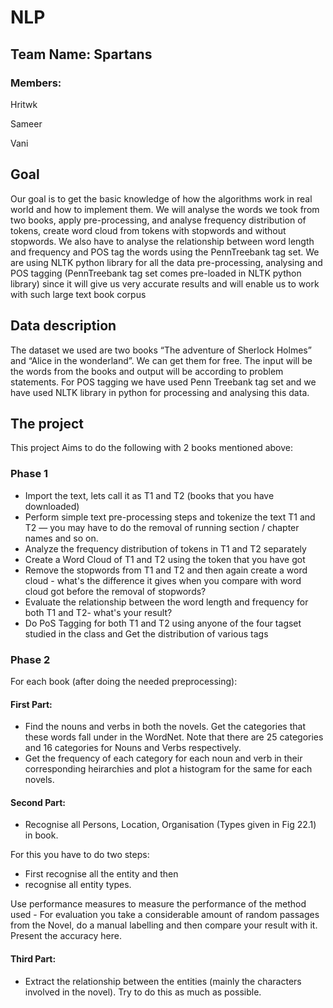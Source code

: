 # NLP

## Team Name: Spartans

### Members:

Hritwk

Sameer

Vani

## Goal

Our goal is to get the basic knowledge of how the algorithms work in real world and how to implement them. We will
analyse the words we took from two books, apply pre-processing, and analyse frequency distribution of tokens, create
word cloud from tokens with stopwords and without stopwords. We also have to analyse the relationship between word
length and frequency and POS tag the words using the PennTreebank tag set. We are using NLTK python library for all the
data pre-processing, analysing and POS tagging (PennTreebank tag set comes pre-loaded in NLTK python library) since it
will give us very accurate results and will enable us to work with such large text book corpus

## Data description

The dataset we used are two books “The adventure of Sherlock Holmes” and “Alice in the wonderland”. We can get them for
free. The input will be the words from the books and output will be according to problem statements. For POS tagging we
have used Penn Treebank tag set and we have used NLTK library in python for processing and analysing this data.

## The project

This project Aims to do the following with 2 books mentioned above:

### Phase 1

- Import the text, lets call it as T1 and T2 (books that you have downloaded)
- Perform simple text pre-processing steps and tokenize the text T1 and T2 — you may have to do the removal of running
  section / chapter names and so on.
- Analyze the frequency distribution of tokens in T1 and T2 separately
- Create a Word Cloud of T1 and T2 using the token that you have got
- Remove the stopwords from T1 and T2 and then again create a word cloud - what's the difference it gives when you
  compare with word cloud got before the removal of stopwords?
- Evaluate the relationship between the word length and frequency for both T1 and T2- what's your result?
- Do PoS Tagging for both T1 and T2 using anyone of the four tagset studied in the class and Get the distribution of
  various tags

### Phase 2

For each book (after doing the needed preprocessing):

#### First Part:

- Find the nouns and verbs in both the novels. Get the categories that these words fall under in the WordNet. Note that
  there are 25 categories and 16 categories for Nouns and Verbs respectively.
- Get the frequency of each category for each noun and verb in their corresponding heirarchies and plot a histogram for
  the same for each novels.

#### Second Part:

- Recognise all Persons, Location, Organisation (Types given in Fig 22.1) in book. 

For this you have to do two steps: 
  - First recognise all the entity and then
  - recognise all entity types. 
    
Use performance measures to measure the performance of the method used - 
For evaluation you take a considerable amount of random passages from the Novel, 
do a manual labelling and then compare your result with it. Present the accuracy here.

#### Third Part:

- Extract the relationship between the entities (mainly the characters involved in the novel). Try to do this as much as
  possible.
